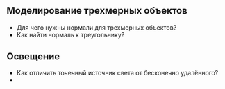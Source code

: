 #

## Моделирование трехмерных объектов

- Для чего нужны нормали для трехмерных объектов?
- Как найти нормаль к треугольнику?


## Освещение

- Как отличить точечный источник света от бесконечно удалённого?
- 